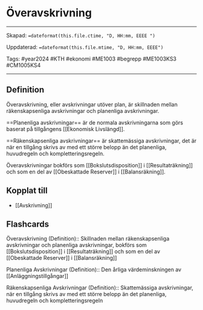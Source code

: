 # Överavskrivning

---

Skapad: `=dateformat(this.file.ctime, "D, HH:mm, EEEE ")`

Uppdaterad: `=dateformat(this.file.mtime, "D, HH:mm, EEEE")`

Tags: #year2024 #KTH #ekonomi #ME1003 #begrepp #ME1003KS3 #CM1005KS4

---

## Definition

Överavskrivning, eller avskrivningar utöver plan, är skillnaden mellan räkenskapsenliga avskrivningar och planenliga avskrivningar.

==Planenliga avskrivningar== är de normala avskrivningarna som görs baserat på tillgångens [[Ekonomisk Livslängd]].

==Räkenskapsenliga avskrivningar== är skattemässiga avskrivningar, det är när en tillgång skrivs av med ett större belopp än det planenliga, huvudregeln och kompletteringsregeln.

Överavskrivningar bokförs som [[Bokslutsdisposition]] i [[Resultaträkning]] och som en del av [[Obeskattade Reserver]] i [[Balansräkning]].

## Kopplat till

- [[Avskrivning]]

## Flashcards

Överavskrivning (Definition):: Skillnaden mellan räkenskapsenliga avskrivningar och planenliga avskrivningar, bokförs som [[Bokslutsdisposition]] i [[Resultaträkning]] och som en del av [[Obeskattade Reserver]] i [[Balansräkning]]
<!--SR:!2024-03-14,7,250!2024-03-11,5,246-->

Planenliga Avskrivningar (Definition):: Den årliga värdeminskningen av [[Anläggningstillgångar]]
<!--SR:!2024-03-13,7,266!2024-03-21,13,270-->

Räkenskapsenliga Avskrivningar (Definition):: Skattemässiga avskrivningar, när en tillgång skrivs av med ett större belopp än det planenliga, huvudregeln och kompletteringsregeln
<!--SR:!2024-03-12,6,266!2024-03-20,12,286-->
